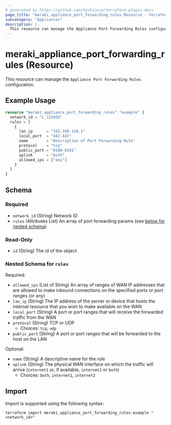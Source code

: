 ```yaml
---
# generated by https://github.com/hashicorp/terraform-plugin-docs
page_title: "meraki_appliance_port_forwarding_rules Resource - terraform-provider-meraki"
subcategory: "Appliances"
description: |-
  This resource can manage the Appliance Port Forwarding Rules configuration.
---
```


# meraki_appliance_port_forwarding_rules (Resource)

This resource can manage the `Appliance Port Forwarding Rules` configuration.

## Example Usage

```terraform
resource "meraki_appliance_port_forwarding_rules" "example" {
  network_id = "L_123456"
  rules = [
    {
      lan_ip      = "192.168.128.1"
      local_port  = "442-443"
      name        = "Description of Port Forwarding Rule"
      protocol    = "tcp"
      public_port = "8100-8101"
      uplink      = "both"
      allowed_ips = ["any"]
    }
  ]
}
```

<!-- schema generated by tfplugindocs -->
## Schema

### Required

- `network_id` (String) Network ID
- `rules` (Attributes List) An array of port forwarding params (see [below for nested schema](#nestedatt--rules))

### Read-Only

- `id` (String) The id of the object

<a id="nestedatt--rules"></a>
### Nested Schema for `rules`

Required:

- `allowed_ips` (List of String) An array of ranges of WAN IP addresses that are allowed to make inbound connections on the specified ports or port ranges (or any)
- `lan_ip` (String) The IP address of the server or device that hosts the internal resource that you wish to make available on the WAN
- `local_port` (String) A port or port ranges that will receive the forwarded traffic from the WAN
- `protocol` (String) TCP or UDP
  - Choices: `tcp`, `udp`
- `public_port` (String) A port or port ranges that will be forwarded to the host on the LAN

Optional:

- `name` (String) A descriptive name for the rule
- `uplink` (String) The physical WAN interface on which the traffic will arrive (`internet1` or, if available, `internet2` or `both`)
  - Choices: `both`, `internet1`, `internet2`

## Import

Import is supported using the following syntax:

```shell
terraform import meraki_appliance_port_forwarding_rules.example "<network_id>"
```
